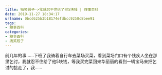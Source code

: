 ```yaml
---
title: 搞笑段子->我就忍不住给了他5块钱 | 糗事百科
date: 2019-11-27 18:34:17
urlname: 0bcd625b3b18174efdbcc9250c8bee91
tags: 
- 糗事百科
categories:
- 糗事百科
- 搞笑段子
---
```

前几年的事……下班了我骑着自行车去菜场买菜，看到菜场门口有个残疾人坐在那里乞讨，我就忍不住给了他5块钱，等我买完菜回来华丽丽的看到一辆宝马来把乞讨的接走了，我……



